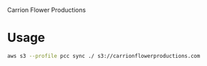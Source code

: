 Carrion Flower Productions


# Usage

```bash
aws s3 --profile pcc sync ./ s3://carrionflowerproductions.com
```